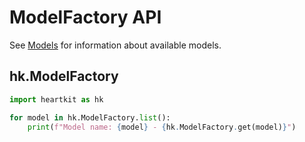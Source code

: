 # ModelFactory API

See [Models](../../models/index.md) for information about available models.

## hk.ModelFactory

```python
import heartkit as hk

for model in hk.ModelFactory.list():
    print(f"Model name: {model} - {hk.ModelFactory.get(model)}")
```
